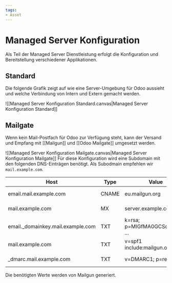 ```yaml
---
tags:
- Asset
---
```

# Managed Server Konfiguration

Als Teil der Managed Server Dienstleistung erfolgt die Konfiguration und Bereitstellung verschiedener Applikationen.

## Standard

Die folgende Grafik zeigt auf wie eine Server-Umgebung für Odoo aussieht und welche Verbindung von Intern und Extern gemacht werden.

![[Managed Server Konfiguration Standard.canvas|Managed Server Konfiguration Standard]]

## Mailgate

Wenn kein Mail-Postfach für Odoo zur Verfügung steht, kann der Versand und Empfang mit [[Mailgun]] und [[Odoo Mailgate]] umgesetzt werden.

![[Managed Server Konfiguration Mailgate.canvas|Managed Server Konfiguration Mailgate]]
Für diese Konfiguration wird eine Subdomain mit den folgenden DNS-Einträgen benötigt. Als Subodmain empfehlen wir `mail.example.com`.

| Host                               | Type  | Value                           | Description    |
| ---------------------------------- | ----- | ------------------------------- | -------------- |
| email.mail.example.com             | CNAME | eu.mailgun.org                  | Mail Tracking  |
| mail.example.com                   | MX    | server.example.com              | Mail Receiving |
| email.\_domainkey.mail.example.com | TXT   | k=rsa; p=MIGfMA0GCSqGSIb3D ...  | DKIM key       |
| mail.example.com                   | TXT   | v=spf1 include:mailgun.org ~all | SPF            |
| \_dmarc.mail.example.com           | TXT   | v=DMARC1; p=reject;             | DMARC policy   |
Die benötigten Werte werden von Mailgun generiert.
